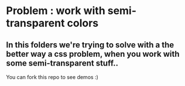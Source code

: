 # Problem : work with semi-transparent colors
## In this folders we're trying to solve with a the better way a css problem, when you work with some semi-transparent stuff..
You can fork this repo to see demos :)
